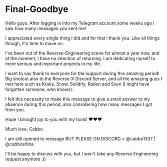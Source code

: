 # Final-Goodbye

Hello guys. After logging in into my Telegram account some weeks ago I saw how many messages you sent me! 

I appreciated every single thing I did and for that I thank you. Like all things though, it's time to move on. 

I've been out of the Reverse-Engineering scene for almost a year now, and at the moment, I have no intention of returning. I am dedicating myself to more serious and important projects in my life.

I want to say thank to everyone for the support during this amazing period! Big shotout also to the Reverse-X Discord Server, and all the amazing guys I met here such as Kroks, Snow, Solidify, Radon and Sven (I might have forgotten someone, who knows).

I felt this necessity to make this message to give a small answer to my absence during this period, also considering how many messages I got from you.

Hope I brought joy to you with my tools! ❤️❤️❤️

Much love, Cabbo.

I am still opened to message BUT PLEASE ON DISCORD > @cabbo1337 | @cabboshiba

I'll be happy to discuss with you, but I won't take any Reverse Engineering request anymore :))
